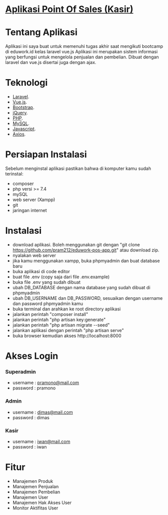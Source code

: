 <p align="center">
    <a href="http://evening-citadel-97574.herokuapp.com/payments#" target="_blank">
        <h1>Aplikasi Point Of Sales (Kasir)</h1>
    </a>
</p>

# Tentang Aplikasi

Aplikasi ini saya buat untuk memenuhi tugas akhir saat mengikuti bootcamp di eduwork.id kelas laravel vue.js Aplikasi ini merupakan sistem informasi yang berfungsi untuk mengelola penjualan dan pembelian. Dibuat dengan laravel dan vue.js disertai juga dengan ajax.

# Teknologi

- [Laravel](https://laravel.com).
- [Vue.js](https://vuejs.org/).
- [Bootstrap](https://getbootstrap.com/).
- [jQuery](https://laravel.com/docs/eloquent).
- [PHP](https://laravel.com/docs/migrations).
- [MySQL](https://laravel.com/docs/queues).
- [Javascript](https://laravel.com/docs/broadcasting).
- [Axios](https://laravel.com/docs/broadcasting).

# Persiapan Instalasi
Sebelum menginstal aplikasi pastikan bahwa di  komputer kamu sudah terinstal:
- composer
- php versi >= 7.4
- mySQL
- web server (Xampp)
- git
- jaringan internet

# Instalasi
- download aplikasi. 
Boleh menggunakan git dengan "git clone https://github.com/pram212/eduwork-pos-app.git" atau download zip.
- nyalakan web server
- jika kamu menggunakan xampp, buka phpmyadmin dan buat database baru
- buka aplikasi di code editor
- buat file .env (copy saja dari file .env.example)
- buka file .env yang sudah dibuat
- ubah DB_DATABASE dengan nama database yang sudah dibuat di phpmyadmin
- ubah DB_USERNAME dan DB_PASSWORD, sesuaikan dengan username dan password phpmyadmin kamu
- buka terminal dan arahkan ke root directory aplikasi
- jalankan perintah "composer install"
- jalankan perintah "php artisan key:generate"
- jalankan perintah "php artisan migrate --seed"
- jalankan aplikasi dengan perintah "php artisan serve"
- buka browser kemudian akses http://localhost:8000

# Akses Login
### Superadmin
- username : pramono@mail.com
- password : pramono
### Admin 
- username : dimas@mail.com
- password : dimas
### Kasir 
- username : iwan@mail.com
- password : iwan

# Fitur
- Manajemen Produk
- Manajemen Penjualan
- Manajemen Pembelian
- Manajemen User
- Manajemen Hak Akses User
- Monitor Aktifitas User
